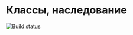 # Классы, наследование
[![Build status](https://ci.appveyor.com/api/projects/status/lo2vjevm3uisyx3q?svg=true)](https://ci.appveyor.com/project/it-Lilya/classes-study)